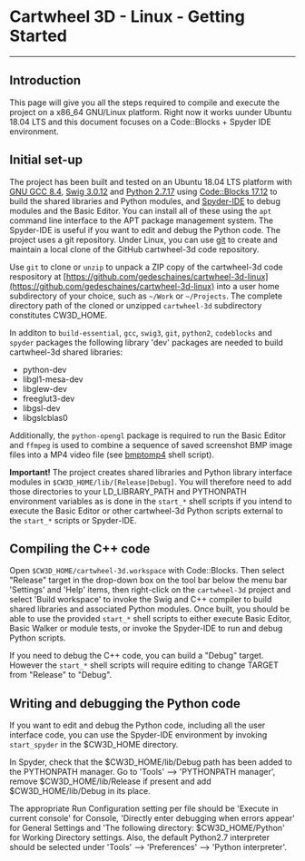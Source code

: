 # Cartwheel 3D - Linux - Getting Started #
---
## Introduction ##

This page will give you all the steps required to compile and execute the project on a x86_64 GNU/Linux platform. Right now it works uunder Ubuntu 18.04 LTS and this document focuses on a Code::Blocks + Spyder IDE environment.

## Initial set-up ##

The project has been built and tested on an Ubuntu 18.04 LTS platform with [GNU GCC 8.4](https://gcc.gnu.org/), [Swig 3.0.12](https://www.swig.org/) and [Python 2.7.17](https://www.python.org/download/releases/2.7/) using [Code::Blocks 17.12](https://www.codeblocks.org/) to build the shared libraries and Python modules, and [Spyder-IDE](https://www.spyder-ide.org/) to debug modules and the Basic Editor. You can install all of these using the `apt` command line interface to the APT package management system. The Spyder-IDE is useful if you want to edit and debug the Python code. The project uses a git repository. Under Linux, you can use [git](https://git-scm.com/) to create and maintain a local clone of the GitHub cartwheel-3d code repository.

Use `git` to clone or `unzip` to unpack a ZIP copy of the cartwheel-3d code respository at [https://github.com/gedeschaines/cartwheel-3d-linux](https://github.com/gedeschaines/cartwheel-3d-linux) into a user home subdirectory of your choice, such as `~/Work` or `~/Projects`. The complete directory path of the cloned or unzipped `cartwheel-3d` subdirectory constitutes CW3D_HOME.

In additon to `build-essential`, `gcc`, `swig3`, `git`, `python2`, `codeblocks` and `spyder` packages the following library 'dev' packages are needed to build cartwheel-3d shared libraries:

* python-dev
* libgl1-mesa-dev
* libglew-dev
* freeglut3-dev
* libgsl-dev
* libgslcblas0

Additionally, the `python-opengl` package is required to run the Basic Editor and `ffmpeg` is used to combine a sequence of saved screenshot BMP image files into a MP4 video file (see [bmptomp4](../tools/bmptomp4) shell script).

**Important!** The project creates shared libraries and Python library interface modules in `$CW3D_HOME/lib/[Release|Debug]`. You will therefore need to add those directories to your LD_LIBRARY_PATH and PYTHONPATH environment variables as is done in the `start_*` shell scripts if you intend to execute the Basic Editor or other cartwheel-3d Python scripts external to the `start_*` scripts or Spyder-IDE.

## Compiling the C++ code ##

Open `$CW3D_HOME/cartwheel-3d.workspace` with Code::Blocks. Then select "Release" target in the drop-down box on the tool bar below the menu bar 'Settings' and 'Help' items, then right-click on the `cartwheel-3d` project and select 'Build workspace' to invoke the Swig and C++ compiler to build shared libraries and associated Python modules. Once built, you should be able to use the provided `start_*` shell scripts to either execute Basic Editor, Basic Walker or module tests, or invoke the Spyder-IDE to run and debug Python scripts.

If you need to debug the C++ code, you can build a "Debug" target. However the `start_*` shell scripts will require editing to change TARGET from "Release" to "Debug".

## Writing and debugging the Python code ##

If you want to edit and debug the Python code, including all the user interface code, you can use the Spyder-IDE environment by invoking `start_spyder` in the $CW3D_HOME directory.

In Spyder, check that the $CW3D_HOME/lib/Debug path has been added to the PYTHONPATH manager. Go to 'Tools' --> 'PYTHONPATH manager', remove $CW3D_HOME/lib/Release if present and add $CW3D_HOME/lib/Debug in its place.

The appropriate Run Configuration setting per file should be 'Execute in current console' for Console, 'Directly enter debugging when errors appear' for General Settings and 'The following directory: $CW3D_HOME/Python' for Working Directory settings. Also, the default Python2.7 interpreter should be selected under 'Tools' --> 'Preferences' --> 'Python interpreter'.
